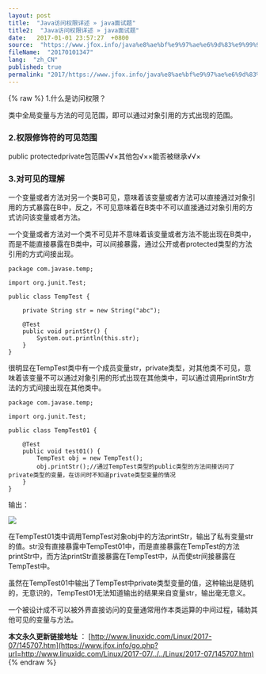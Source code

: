 ```yaml
---
layout: post
title:  "Java访问权限详述 » java面试题"
title2:  "Java访问权限详述 » java面试题"
date:   2017-01-01 23:57:27  +0800
source:  "https://www.jfox.info/java%e8%ae%bf%e9%97%ae%e6%9d%83%e9%99%90%e8%af%a6%e8%bf%b0.html"
fileName:  "20170101347"
lang:  "zh_CN"
published: true
permalink: "2017/https://www.jfox.info/java%e8%ae%bf%e9%97%ae%e6%9d%83%e9%99%90%e8%af%a6%e8%bf%b0.html"
---
```

{% raw %}
1.什么是访问权限？

类中全局变量与方法的可见范围，即可以通过对象引用的方式出现的范围。

### 2.权限修饰符的可见范围
public protectedprivate包范围√√×其他包√××能否被继承√√×
### 3.对可见的理解

一个变量或者方法对另一个类B可见，意味着该变量或者方法可以直接通过对象引用的方式暴露在B中，反之，不可见意味着在B类中不可以直接通过对象引用的方式访问该变量或者方法。

一个变量或者方法对一个类不可见并不意味着该变量或者方法不能出现在B类中，而是不能直接暴露在B类中，可以间接暴露，通过公开或者protected类型的方法引用的方式间接出现。

    package com.javase.temp;
    
    import org.junit.Test;
    
    public class TempTest {
    
        private String str = new String("abc");
    
        @Test
        public void printStr() {
            System.out.println(this.str);
        }
    }

很明显在TempTest类中有一个成员变量str，private类型，对其他类不可见，意味着该变量不可以通过对象引用的形式出现在其他类中，可以通过调用printStr方法的方式间接出现在其他类中。

    package com.javase.temp;
    
    import org.junit.Test;
    
    public class TempTest01 {
    
        @Test
        public void test01() {
            TempTest obj = new TempTest();
            obj.printStr();//通过TempTest类型的public类型的方法间接访问了private类型的变量，在访问时不知道private类型变量的情况
        }
    }

输出：

![](b35c9db.png)

在TempTest01类中调用TempTest对象obj中的方法printStr，输出了私有变量str的值。str没有直接暴露中TempTest01中，而是直接暴露在TempTest的方法printStr中，而方法printStr直接暴露在TempTest中，从而使str间接暴露在TempTest中。

虽然在TempTest01中输出了TempTest中private类型变量的值，这种输出是随机的，无意识的，TempTest01无法知道输出的结果来自变量str，输出毫无意义。

一个被设计成不可以被外界直接访问的变量通常用作本类运算的中间过程，辅助其他可见的变量与方法。

**本文永久更新链接地址** ： [http://www.linuxidc.com/Linux/2017-07/145707.htm](https://www.jfox.info/go.php?url=http://www.linuxidc.com/Linux/2017-07/../../Linux/2017-07/145707.htm)
{% endraw %}